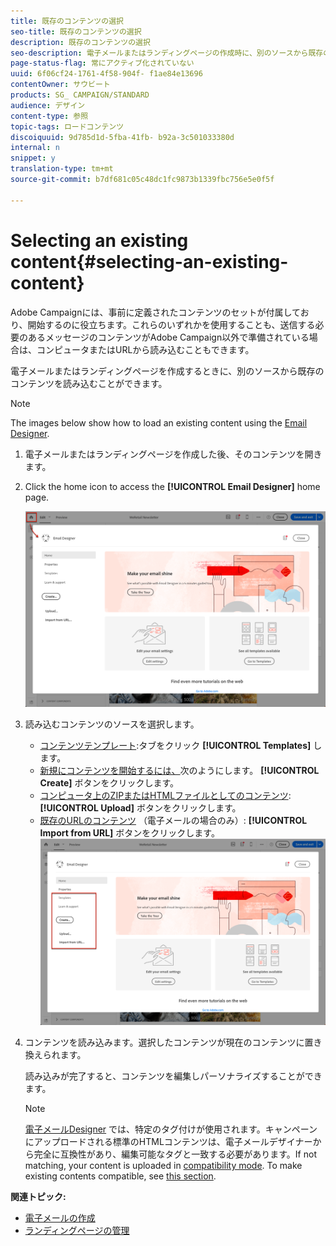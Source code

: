 ```yaml
---
title: 既存のコンテンツの選択
seo-title: 既存のコンテンツの選択
description: 既存のコンテンツの選択
seo-description: 電子メールまたはランディングページの作成時に、別のソースから既存のコンテンツを読み込む方法について説明します。
page-status-flag: 常にアクティブ化されていない
uuid: 6f06cf24-1761-4f58-904f- f1ae84e13696
contentOwner: サウビート
products: SG_ CAMPAIGN/STANDARD
audience: デザイン
content-type: 参照
topic-tags: ロードコンテンツ
discoiquuid: 9d785d1d-5fba-41fb- b92a-3c501033380d
internal: n
snippet: y
translation-type: tm+mt
source-git-commit: b7df681c05c48dc1fc9873b1339fbc756e5e0f5f

---
```



# Selecting an existing content{#selecting-an-existing-content}

Adobe Campaignには、事前に定義されたコンテンツのセットが付属しており、開始するのに役立ちます。これらのいずれかを使用することも、送信する必要のあるメッセージのコンテンツがAdobe Campaign以外で準備されている場合は、コンピュータまたはURLから読み込むこともできます。

電子メールまたはランディングページを作成するときに、別のソースから既存のコンテンツを読み込むことができます。

>[!NOTE]
>
>The images below show how to load an existing content using the [Email Designer](../../designing/using/about-email-content-design.md#about-the-email-designer).

1. 電子メールまたはランディングページを作成した後、そのコンテンツを開きます。
1. Click the home icon to access the **[!UICONTROL Email Designer]** home page.

   ![](assets/des_loading_1.png)

1. 読み込むコンテンツのソースを選択します。

   * [コンテンツテンプレート](../../start/using/about-templates.md#content-templates):タブをクリック **[!UICONTROL Templates]** します。
   * [新規にコンテンツを開始するには、](../../designing/using/about-email-content-design.md#designing-an-email-content-from-scratch)次のようにします。 **[!UICONTROL Create]** ボタンをクリックします。
   * [コンピュータ上のZIPまたはHTMLファイルとしてのコンテンツ](../../designing/using/importing-content-from-a-file.md): **[!UICONTROL Upload]** ボタンをクリックします。
   * [既存のURLのコンテンツ](../../designing/using/importing-content-from-a-url.md) （電子メールの場合のみ）: **[!UICONTROL Import from URL]** ボタンをクリックします。
   ![](assets/des_loading_2.png)

1. コンテンツを読み込みます。選択したコンテンツが現在のコンテンツに置き換えられます。

   読み込みが完了すると、コンテンツを編集しパーソナライズすることができます。

   >[!NOTE]
   >
   >[電子メールDesigner](../../designing/using/about-email-content-design.md#about-the-email-designer) では、特定のタグ付けが使用されます。キャンペーンにアップロードされる標準のHTMLコンテンツは、電子メールデザイナーから完全に互換性があり、編集可能なタグと一致する必要があります。If not matching, your content is uploaded in [compatibility mode](../../designing/using/about-email-content-design.md#email-designer-compatibility-mode). To make existing contents compatible, see [this section](../../designing/using/editing-existing-contents-with-the-email-designer.md).

**関連トピック:**

* [電子メールの作成](../../channels/using/creating-an-email.md)
* [ランディングページの管理](../../channels/using/about-landing-pages.md)


